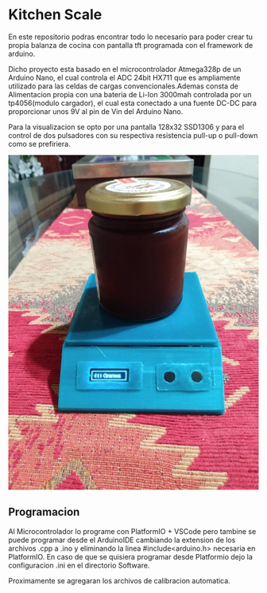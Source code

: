 # Kitchen Scale

En este repositorio podras encontrar todo lo necesario para poder crear tu 
propia balanza de cocina con pantalla tft programada con el framework de arduino.

Dicho proyecto esta basado en el microcontrolador Atmega328p de un Arduino Nano, el cual controla el ADC 24bit HX711 que es ampliamente utilizado para las celdas de cargas convencionales.Ademas consta de Alimentacion propia con una bateria de Li-Ion 3000mah controlada por un tp4056(modulo cargador), el cual esta conectado a una fuente DC-DC para proporcionar unos 9V al pin de Vin del Arduino Nano.

Para la visualizacion se opto por una pantalla 128x32 SSD1306 y para el control de dos pulsadores con su respectiva resistencia pull-up o pull-down como se prefiriera.

![Scale3](https://github.com/SantiSheridan/Kitchen-Scale/blob/main/Img/Scale3.jpeg)

## Programacion
Al Microcontrolador lo programe con PlatformIO + VSCode pero tambine se puede programar desde el ArduinoIDE cambiando la extension de los archivos .cpp a .ino y eliminando la linea #include<arduino.h> necesaria en PlatformIO.
En caso de que se quisiera programar desde Platformio dejo la configuracion .ini en el directorio Software.

Proximamente se agregaran los archivos de calibracion automatica.
